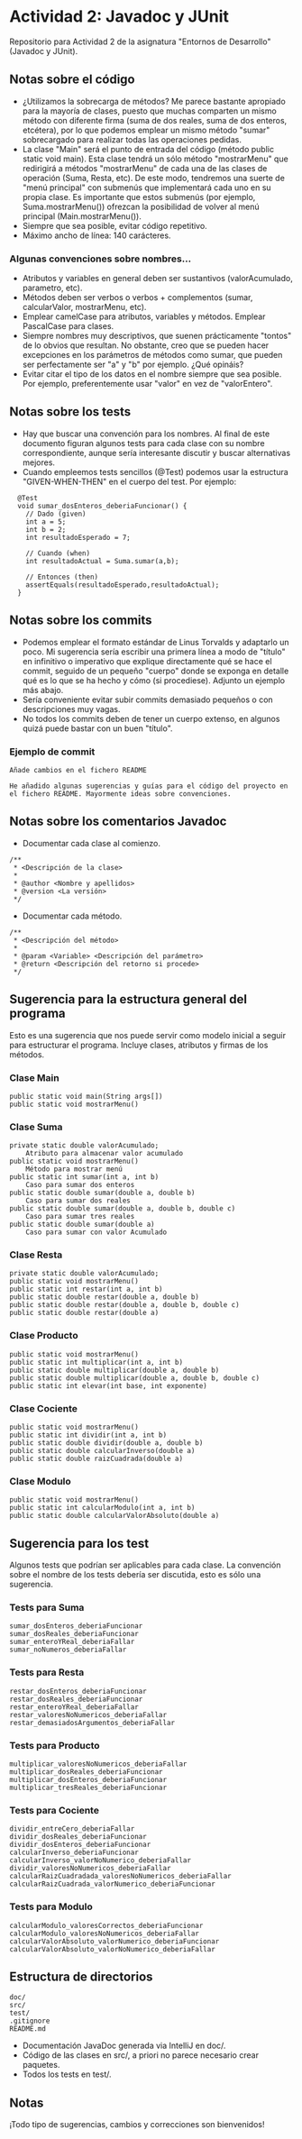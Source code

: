 # Actividad 2: Javadoc y JUnit
Repositorio para Actividad 2 de la asignatura "Entornos de Desarrollo" (Javadoc y JUnit).

## Notas sobre el código
* ¿Utilizamos la sobrecarga de métodos? Me parece bastante apropiado para la mayoría de clases, puesto que muchas comparten un mismo método con diferente firma (suma de dos reales, suma de dos enteros, etcétera), por lo que podemos emplear un mismo método "sumar" sobrecargado para realizar todas las operaciones pedidas.
* La clase "Main" será el punto de entrada del código (método public static void main). Esta clase tendrá un sólo método "mostrarMenu" que redirigirá a métodos "mostrarMenu" de cada una de las clases de operación (Suma, Resta, etc). De este modo, tendremos una suerte de "menú principal" con submenús que implementará cada uno en su propia clase. Es importante que estos submenús (por ejemplo, Suma.mostrarMenu()) ofrezcan la posibilidad de volver al menú principal (Main.mostrarMenu()).
* Siempre que sea posible, evitar código repetitivo.
* Máximo ancho de línea: 140 carácteres.
### Algunas convenciones sobre nombres...
* Atributos y variables en general deben ser sustantivos (valorAcumulado, parametro, etc).
* Métodos deben ser verbos o verbos + complementos (sumar, calcularValor, mostrarMenu, etc).
* Emplear camelCase para atributos, variables y métodos. Emplear PascalCase para clases.
* Siempre nombres muy descriptivos, que suenen prácticamente "tontos" de lo obvios que resultan. No obstante, creo que se pueden hacer excepciones en los parámetros de métodos como sumar, que pueden ser perfectamente ser "a" y "b" por ejemplo. ¿Qué opináis?
* Evitar citar el tipo de los datos en el nombre siempre que sea posible. Por ejemplo, preferentemente usar "valor" en vez de "valorEntero".

## Notas sobre los tests
* Hay que buscar una convención para los nombres. Al final de este documento figuran algunos tests para cada clase con su nombre correspondiente, aunque sería interesante discutir y buscar alternativas mejores.
* Cuando empleemos tests sencillos (@Test) podemos usar la estructura "GIVEN-WHEN-THEN" en el cuerpo del test. Por ejemplo:
```
  @Test
  void sumar_dosEnteros_deberiaFuncionar() {
    // Dado (given)
    int a = 5;
    int b = 2;
    int resultadoEsperado = 7;
    
    // Cuando (when)
    int resultadoActual = Suma.sumar(a,b);
    
    // Entonces (then)
    assertEquals(resultadoEsperado,resultadoActual);
  }
```

## Notas sobre los commits
* Podemos emplear el formato estándar de Linus Torvalds y adaptarlo un poco. Mi sugerencia sería escribir una primera línea a modo de "título" en infinitivo o imperativo que explique directamente qué se hace el commit, seguido de un pequeño "cuerpo" donde se exponga en detalle qué es lo que se ha hecho y cómo (si procediese). Adjunto un ejemplo más abajo.
* Sería conveniente evitar subir commits demasiado pequeños o con descripciones muy vagas.
* No todos los commits deben de tener un cuerpo extenso, en algunos quizá puede bastar con un buen "título".
### Ejemplo de commit
```
Añade cambios en el fichero README

He añadido algunas sugerencias y guías para el código del proyecto en el fichero README. Mayormente ideas sobre convenciones.
```

## Notas sobre los comentarios Javadoc
* Documentar cada clase al comienzo.
```
/**
 * <Descripción de la clase>
 *
 * @author <Nombre y apellidos>
 * @version <La versión>
 */
```
* Documentar cada método.
```
/**
 * <Descripción del método>
 *
 * @param <Variable> <Descripción del parámetro>
 * @return <Descripción del retorno si procede>
 */
```

## Sugerencia para la estructura general del programa
Esto es una sugerencia que nos puede servir como modelo inicial a seguir para estructurar el programa. Incluye clases, atributos y firmas de los métodos.
### Clase Main
```
public static void main(String args[])
public static void mostrarMenu()
```
### Clase Suma
```
private static double valorAcumulado;
    Atributo para almacenar valor acumulado
public static void mostrarMenu()
    Método para mostrar menú
public static int sumar(int a, int b)
    Caso para sumar dos enteros
public static double sumar(double a, double b)
    Caso para sumar dos reales
public static double sumar(double a, double b, double c)
    Caso para sumar tres reales
public static double sumar(double a)
    Caso para sumar con valor Acumulado
```
### Clase Resta
```
private static double valorAcumulado;
public static void mostrarMenu()
public static int restar(int a, int b)
public static double restar(double a, double b)
public static double restar(double a, double b, double c)
public static double restar(double a)
```
### Clase Producto
```
public static void mostrarMenu()
public static int multiplicar(int a, int b)
public static double multiplicar(double a, double b)
public static double multiplicar(double a, double b, double c)
public static int elevar(int base, int exponente)
```
### Clase Cociente
```
public static void mostrarMenu()
public static int dividir(int a, int b)
public static double dividir(double a, double b)
public static double calcularInverso(double a)
public static double raizCuadrada(double a)
```
### Clase Modulo
```
public static void mostrarMenu()
public static int calcularModulo(int a, int b)
public static double calcularValorAbsoluto(double a)
```

## Sugerencia para los test
Algunos tests que podrían ser aplicables para cada clase. La convención sobre el nombre de los tests debería ser discutida, esto es sólo una sugerencia.
### Tests para Suma
```
sumar_dosEnteros_deberiaFuncionar
sumar_dosReales_deberiaFuncionar
sumar_enteroYReal_deberiaFallar
sumar_noNumeros_deberiaFallar
```
### Tests para Resta
```
restar_dosEnteros_deberiaFuncionar
restar_dosReales_deberiaFuncionar
restar_enteroYReal_deberiaFallar
restar_valoresNoNumericos_deberiaFallar
restar_demasiadosArgumentos_deberiaFallar
```
### Tests para Producto
```
multiplicar_valoresNoNumericos_deberiaFallar
multiplicar_dosReales_deberiaFuncionar
multiplicar_dosEnteros_deberiaFuncionar
multiplicar_tresReales_deberiaFuncionar
```
### Tests para Cociente
```
dividir_entreCero_deberiaFallar
dividir_dosReales_deberiaFuncionar
dividir_dosEnteros_deberiaFuncionar
calcularInverso_deberiaFuncionar
calcularInverso_valorNoNumerico_deberiaFallar
dividir_valoresNoNumericos_deberiaFallar
calcularRaizCuadradada_valoresNoNumericos_deberiaFallar
calcularRaizCuadrada_valorNumerico_deberiaFuncionar
```
### Tests para Modulo
```
calcularModulo_valoresCorrectos_deberiaFuncionar
calcularModulo_valoresNoNumericos_deberiaFallar
calcularValorAbsoluto_valorNumerico_deberiaFuncionar
calcularValorAbsoluto_valorNoNumerico_deberiaFallar
```

## Estructura de directorios
```
doc/
src/
test/
.gitignore
README.md
```
* Documentación JavaDoc generada via IntelliJ en doc/.
* Código de las clases en src/, a priori no parece necesario crear paquetes.
* Todos los tests en test/.

## Notas
¡Todo tipo de sugerencias, cambios y correcciones son bienvenidos!
